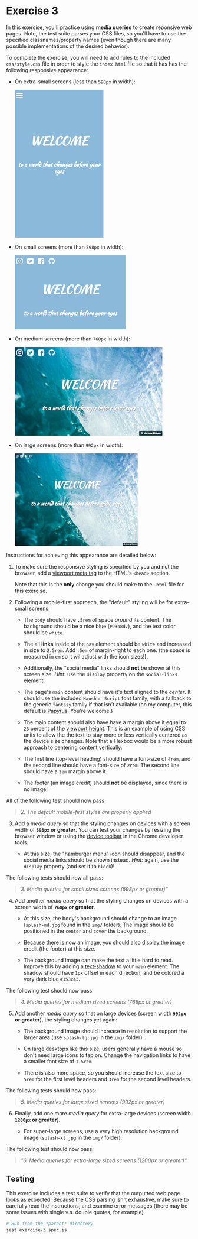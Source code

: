 # Exercise 3

In this exercise, you'll practice using **media queries** to create reponsive web pages. Note, the test suite parses your CSS files, so you'll have to use the specified classnames/property names (even though there are many possible implementations of the desired behavior). 


To complete the exercise, you will need to add rules to the included `css/style.css` file in order to style the `index.html` file so that it has has the following responsive appearance:

- On extra-small screens (less than `598px` in width):

    ![Example of completed exercise on extra-small screen](img/example-xs-preview.png)

- On small screens (more than `598px` in width):

    ![Example of completed exercise on small screen](img/example-sm-preview.png)

- On medium screens (more than `768px` in width):

    ![Example of completed exercise on medium screen](img/example-md-preview.png)

- On large screens (more than `992px` in width):

    ![Example of completed exercise on large screen](img/example-lg-preview.png)

Instructions for achieving this appearance are detailed below:

1. To make sure the responsive styling is specified by you and not the browser, add a [viewport meta tag](https://info343.github.io/responsive-css.html#specifying-viewport) to the HTML's `<head>` section.

    Note that this is the **only** change you should make to the `.html` file for this exercise.

2. Following a mobile-first approach, the "default" styling will be for extra-small screens.

    - The `body` should have `.5rem` of space _around_ its content. The background should be a nice blue (`#93b8d7`), and the text color should be `white`.

    - The all **links** inside of the `nav` element should be `white` and increased in size to `2.5rem`. Add `.5em` of margin-right to each one. (the space is measured in `em` so it wil adjust with the icon sizes!).

    - Additionally, the "social media" links should **not** be shown at this screen size. _Hint_: use the `display` property on the `social-links` element.
    
    - The page's `main` content should have it's text aligned to the _center_. It should use the included `Kaushan Script` font family, with a fallback to the generic `fantasy` family if that isn't available (on my computer, this default is [Papyrus](https://www.fastcodesign.com/3055865/meet-the-man-who-created-papyrus-the-worlds-other-most-hated-font). You're welcome.)
        
	- The main content should also have have a margin above it equal to `23` percent of the [viewport height](https://developer.mozilla.org/en-US/docs/Web/CSS/length#Viewport-percentage_lengths). This is an example of using CSS units to allow the the text to stay more or less vertically centered as the device size changes. Note that a Flexbox would be a more robust approach to centering content vertically.

	- The first line (top-level heading) should have a font-size of `4rem`, and the second line should have a font-size of `2rem`. The second line should have a `2em` margin above it.
    
    - The footer (an image credit) should **not** be displayed, since there is no image!

All of the following test should now pass:

> _2. The default mobile-first styles are properly applied_

3. Add a _media query_ so that the styling changes on devices with a screen width of **`598px` or greater**. You can test your changes by resizing the browser window or using the [device toolbar](https://developers.google.com/web/tools/chrome-devtools/device-mode/emulate-mobile-viewports) in the Chrome developer tools.

    - At this size, the "hamburger menu" icon should disappear, and the social media links should be shown instead. _Hint:_ again, use the `display` property (and set it to `block`)!

The following tests should now all pass:

> _3. Media queries for small sized screens (598px or greater)"_

4. Add another _media query_ so that the styling changes on devices with a screen width of **`768px` or greater**.

    - At this size, the body's background should change to an image (`splash-md.jpg` found in the `img/` folder). The image should be positioned in the `center` and `cover` the background.

    - Because there is now an image, you should also display the image credit (the footer) at this size.

    - The background image can make the text a little hard to read. Improve this by adding a [text-shadow](https://developer.mozilla.org/en-US/docs/Web/CSS/text-shadow) to your `main` element. The shadow should have `1px` offset in each direction, and be colored a very dark blue `#153c43`.

The following test should now pass:

> _4. Media queries for medium sized screens (768px or greater)_    

5. Add another _media query_ so that on large devices (screen width **`992px` or greater**), the styling changes yet again:

    - The background image should increase in resolution to support the larger area (use `splash-lg.jpg` in the `img/` folder).

    - On large desktops like this size, users generally have a mouse so don't need large icons to tap on. Change the navigation links to have a smaller font size of `1.5rem`

    - There is also more space, so you should increase the text size to `5rem` for the first level headers and `3rem` for the second level headers.

The following tests should now pass:

> _5. Media queries for large sized screens (992px or greater)_    

6. Finally, add one more _media query_ for extra-large devices (screen width **`1200px` or greater**).

    - For super-large screens, use a very high resolution background image (`splash-xl.jpg` in the `img/` folder).

The following test should now pass:

> _"6. Media queries for extra-large sized screens (1200px or greater)"_    

## Testing
This exercise includes a test suite to verify that the outputted web page looks as expected. Because the CSS parsing isn't exhaustive, make sure to carefully read the instructions, and examine error messages (there may be some issues with single v.s. double quotes, for example).


```bash
# Run from the *parent* directory
jest exercise-3.spec.js
```
